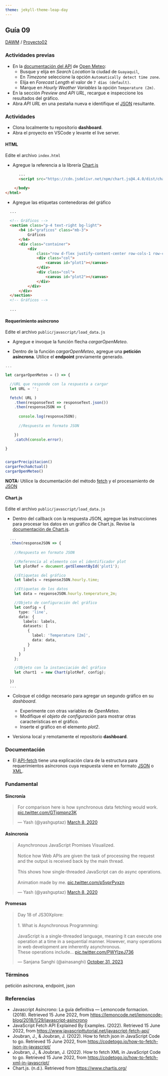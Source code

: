 ```yaml
---
theme: jekyll-theme-leap-day
---
```


## Guía 09

[DAWM](/DAWM/) / [Proyecto02](/DAWM/proyectos/2024/proyecto02)

### Actividades previas

* En la [documentación del API](https://open-meteo.com/en/docs) de [Open Meteo](https://open-meteo.com/):
  - Busque y elija en _Search Location_ la ciudad de `Guayaquil`,
  - En  _Timezone_ seleccione la opción `Automatically detect time zone`.
  - Elija en _Forecast Length_ el valor de `7 días (default)`.
  - Marque en _Hourly Weather Variables_ la opción `Temperature (2m)`.
* En la sección _Preview and API URL_, recargue e inspeccione los resultados del gráfico.
* Abra _API URL_ en una pestaña nueva e identifique el [JSON](https://blog.greenroots.info/how-to-parse-json-in-javascript) resultante.

### Actividades

* Clona localmente tu repositorio **dashboard**.
* Abra el proyecto en VSCode y levante el live server.

#### HTML

Edite el archivo `index.html`

* Agregue la referencia a la librería [Chart.js](https://www.chartjs.org/)

```html
      ...
      <script src="https://cdn.jsdelivr.net/npm/chart.js@4.4.0/dist/chart.umd.min.js"></script>

    </body>
</html>
```

* Agregue las etiquetas contenedoras del gráfico

```html
  ... 
  
  <!-- Gráficos -->
  <section class="p-4 text-right bg-light">
      <h4 id="graficos" class="mb-3">
          Gráficos
      </h4>
      <div class="container">
          <div
              class="row d-flex justify-content-center row-cols-1 row-cols-md-1 g-4 mt-2">
              <div class="col">
                  <canvas id="plot1"></canvas>
              </div>
              <div class="col">
                  <canvas id="plot2"></canvas>
              </div>
          </div>
      </div>
  </section>
  <!-- Gráficos -->
  
  ...
```

#### Requerimiento asíncrono

Edite el archivo `public/javascript/load_data.js`

* Agregue e invoque la función flecha _cargarOpenMeteo_.

* Dentro de la función _cargarOpenMeteo_, agregue una **petición asíncrona**. Utilice el **endpoint** previamente generado. 

```typescript
... 

let cargarOpenMeteo = () => {

  //URL que responde con la respuesta a cargar
  let URL = ''; 

  fetch( URL )
    .then(responseText => responseText.json())
    .then(responseJSON => {
      
      console.log(responseJSON);
      
      //Respuesta en formato JSON

    })
    .catch(console.error);

}


cargarPrecipitacion()
cargarFechaActual()
cargarOpenMeteo()
```

**NOTA:** Utilice la documentación del método [fetch](https://www.javascripttutorial.net/javascript-fetch-api/) y el procesamiento de [JSON](https://codetogo.io/how-to-fetch-json-in-javascript/)


#### Chart.js

Edite el archivo `public/javascript/load_data.js`

* Dentro del callback con la respuesta JSON, agregue las instrucciones para procesar los datos en un gráfico de Chart.js. Revise la [documentación de Chart.js](https://www.chartjs.org/docs/latest/).

```typescript
  ...
  .then(responseJSON => {
        
    //Respuesta en formato JSON

    //Referencia al elemento con el identificador plot
    let plotRef = document.getElementById('plot1');

    //Etiquetas del gráfico
    let labels = responseJSON.hourly.time;

    //Etiquetas de los datos
    let data = responseJSON.hourly.temperature_2m;

    //Objeto de configuración del gráfico
    let config = {
      type: 'line',
      data: {
        labels: labels, 
        datasets: [
          {
            label: 'Temperature [2m]',
            data: data, 
          }
        ]
      }
    };

    //Objeto con la instanciación del gráfico
    let chart1  = new Chart(plotRef, config);

  })
  ...
```

* Coloque el código necesario para agregar un segundo gráfico en su _dashboard_.
  + Experimente con otras variables de _OpenMeteo_.
  + Modifique el _objeto de configuración_ para mostrar otras características en el gráfico.
  + Inserte el gráfico en el elemento _plot2_.

* Versiona local y remotamente el repositorio **dashboard**.


### Documentación

* El [API-fetch](https://www.javascripttutorial.net/javascript-fetch-api/) tiene una explicación clara de la estructura para requerimientos asíncronos cuya respuesta viene en formato [JSON](https://codetogo.io/how-to-fetch-json-in-javascript/) o [XML](https://codetogo.io/how-to-fetch-xml-in-javascript/).

### Fundamental

#### Sincronía

<blockquote class="twitter-tweet"><p lang="en" dir="ltr">For comparison here is how synchronous data fetching would work. <a href="https://t.co/GTjqmpnz3K">pic.twitter.com/GTjqmpnz3K</a></p>&mdash; Yash (@yashguptaz) <a href="https://twitter.com/yashguptaz/status/1236594518054469632?ref_src=twsrc%5Etfw">March 8, 2020</a></blockquote> <script async src="https://platform.twitter.com/widgets.js" charset="utf-8"></script>

#### Asincronía

<blockquote class="twitter-tweet"><p lang="en" dir="ltr">Asynchronous JavaScript Promises Visualized.<br><br>Notice how Web APIs are given the task of processing the request and the output is received back by the main thread.<br><br>This shows how single-threaded JavaScript can do async operations.<br><br>Animation made by me. <a href="https://t.co/p5vprPyxzn">pic.twitter.com/p5vprPyxzn</a></p>&mdash; Yash (@yashguptaz) <a href="https://twitter.com/yashguptaz/status/1236586576722812928?ref_src=twsrc%5Etfw">March 8, 2020</a></blockquote> <script async src="https://platform.twitter.com/widgets.js" charset="utf-8"></script>

#### Promesas 

<blockquote class="twitter-tweet"><p lang="en" dir="ltr">Day 18 of JS30Xplore:<br><br>1. What is Asynchronous Programming:<br><br>JavaScript is a single-threaded language, meaning it can execute one operation at a time in a sequential manner. However, many operations in web development are inherently asynchronous.<br> These operations include… <a href="https://t.co/PWYIzeJ736">pic.twitter.com/PWYIzeJ736</a></p>&mdash; Sanjana Sanghi (@ainasanghi) <a href="https://twitter.com/ainasanghi/status/1719306612165468659?ref_src=twsrc%5Etfw">October 31, 2023</a></blockquote> <script async src="https://platform.twitter.com/widgets.js" charset="utf-8"></script>

### Términos

petición asíncrona, endpoint, json

### Referencias

* Javascript Asíncrono: La guía definitiva — Lemoncode formacion. (2018). Retrieved 15 June 2022, from https://lemoncode.net/lemoncode-blog/2018/1/29/javascript-asincrono
* JavaScript Fetch API Explained By Examples. (2022). Retrieved 15 June 2022, from https://www.javascripttutorial.net/javascript-fetch-api/
* Joubran, J., & Joubran, J. (2022). How to fetch json in JavaScript Code to go. Retrieved 15 June 2022, from https://codetogo.io/how-to-fetch-json-in-javascript/
* Joubran, J., & Joubran, J. (2022). How to fetch XML in JavaScript Code to go. Retrieved 15 June 2022, from https://codetogo.io/how-to-fetch-xml-in-javascript/
* Chart.js. (n.d.). Retrieved from https://www.chartjs.org/
